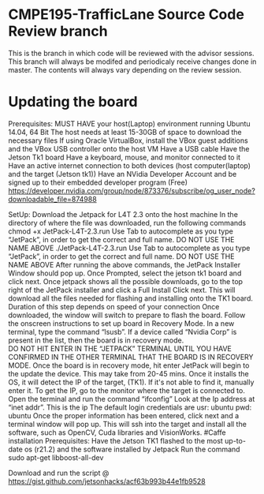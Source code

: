 # CMPE195-TrafficLane Source Code Review branch
This is the branch in which code will be reviewed with the advisor sessions.
This branch will always be modifed and periodicaly receive changes done in master.
The contents will always vary depending on the review session.
# Updating the board
Prerequisites:
MUST HAVE your host(Laptop) environment running Ubuntu 14.04, 64 Bit
The host needs at least 15-30GB of space to download the necessary files
If using Oracle VirtualBox, install the VBox guest additions and the VBox USB controller onto the host VM
Have a USB cable
Have the Jetson Tk1 board
Have a keyboard, mouse, and monitor connected to it
Have an active internet connection to both devices (host computer(laptop) and the target (Jetson tk1))
Have an NVidia Developer Account and be signed up to their embedded developer program  (Free)
https://developer.nvidia.com/group/node/873376/subscribe/og_user_node?downloadable_file=874988

SetUp:
Download the Jetpack for L4T 2.3 onto the host machine
In the directory of where the file was downloaded, run the following commands
chmod +x JetPack-L4T-2.3.run
Use Tab to autocomplete as you type “JetPack”, in order to get the correct and full name. DO NOT USE THE NAME ABOVE
./JetPack-L4T-2.3.run
Use Tab to autocomplete as you type “JetPack”, in order to get the correct and full name. DO NOT USE THE NAME ABOVE
 After running the above commands, the JetPack Installer Window should pop up. Once Prompted, select the jetson tk1 board and click next. 
Once jetpack shows all the possible downloads, go to the top right of the JetPack installer and click a Full Install
Click next. This will download all the files needed for flashing and installing onto the TK1 board. Duration of this step depends on speed of your connection
Once downloaded, the window will switch to prepare to flash the board.
Follow the onscreen instructions to set up board in Recovery Mode.
In a new terminal, type the command “lsusb”. If a device called “Nvidia Corp” is present in the list, then the board is in recovery mode.  
DO NOT HIT ENTER IN THE “JETPACK” TERMINAL UNTIL YOU HAVE CONFIRMED IN THE OTHER TERMINAL THAT THE BOARD IS IN RECOVERY MODE.
Once the board is in recovery mode, hit enter JetPack will begin to the update the device. This may take from 20-45 mins. 
Once it installs the OS, it will detect the IP of the target, (TK1). If it's not able to find it, manually enter it.
To get the IP, go to the monitor where the target is connected to. Open the terminal and run the command “ifconfig” Look at the Ip address at “inet addr”. This is the ip
The default login credentials are 
usr: ubuntu
pwd: ubuntu
Once the proper information has been entered, click next and a terminal window will pop up. This will ssh into the target and install all the software, such as OpenCV, Cuda libraries and VisionWorks.
#Caffe installation
Prerequisites:
Have the Jetson TK1 flashed to the most up-to-date os (r21.2) and the software installed by Jetpack
Run the command sudo apt-get libboost-all-dev


Download and run the script @ https://gist.github.com/jetsonhacks/acf63b993b44e1fb9528


